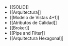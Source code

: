 - [[SOLID]]
- [[Arquitectura]]
- [[Modelo de Vistas 4+1]]
- [[Atributos de Cálidad]]
- [[Broker]]
- [[Pipe and Filter]]
- [[Arquitectura Hexagonal]]
